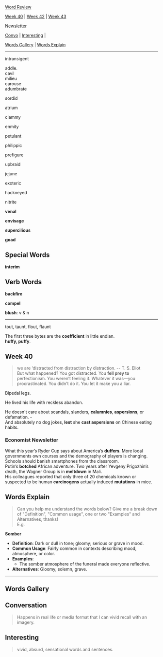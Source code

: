 
[Word Review](../../words-review.md)  


[Week 40](#week-40) | [Week 42](#week-42) | [Week 43](#week-43)  

[Newsletter](#economist-newsletter)  

[Convo](#conversation) | [Interesting](#interesting) |  

[Words Gallery](#words-gallery) | [Words Explain](#words-explain)  

------------------  

intransigent   

addle.  
cavil  
milieu  
carouse  
adumbrate  

sordid   

atrium  

clammy  

enmity  

petulant  

philippic  

prefigure  

upbraid  

jejune  

exoteric  

hackneyed  

nitrite  

**venal**  

**envisage**   

**supercilious**  

**goad**  


## Special Words  

**interim**  

## Verb Words  

**backfire**  

**compel**   

**blush**: v & n  

-------------------------  

tout, taunt, flout, flaunt  

The first three bytes are the **coefficient** in little endian.  
**huffy, puffy**.  


## Week 40  

> we are ‘distracted from distraction by distraction. -- T. S. Eliot  
> But what happened? You got distracted. You **fell prey to** perfectionism. You weren’t feeling it. Whatever it was—you procrastinated. You didn’t do it. You let it make you a liar.  

Bipedal legs.  


He lived his life with reckless abandon.  

He doesn't care about scandals, slanders, **calumnies**, **aspersions**, or defamation. -    
And absolutely no dog jokes, **lest** she **cast aspersions** on Chinese eating habits.  



### Economist Newsletter  
What this year’s Ryder Cup says about America’s **duffers**. More local governments own courses and the demography of players is changing.  
Schools should banish smartphones from the classroom.  
Putin’s **botched** African adventure. Two years after Yevgeny Prigozhin’s death, the Wagner Group is in **meltdown** in Mali.  
His colleagues reported that only three of 20 chemicals known or suspected to be human **carcinogens** actually induced **mutations** in mice.  


## Words Explain   

> Can you help me understand the words below? Give me a break down of "Definition", "Common usage", one or two "Examples" and Alternatives, thanks!  
E.g.   

**Somber**  
   - **Definition**: Dark or dull in tone; gloomy; serious or grave in mood.  
   - **Common Usage**: Fairly common in contexts describing mood, atmosphere, or color.  
   - **Examples**:   
     - The somber atmosphere of the funeral made everyone reflective.  
   - **Alternatives**: Gloomy, solemn, grave.  

-----------------------  


## Words Gallery  


## Conversation  
> Happens in real life or media format that I can vivid recall with an imagery.  


## Interesting  
> vivid, absurd, sensational words and sentences.  


